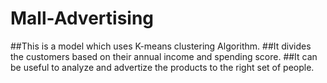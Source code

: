 # Mall-Advertising
##This is a model which uses K-means clustering Algorithm.
##It divides the customers based on their annual income and spending score.
##It can be useful to analyze and advertize the products to the right set of people.
